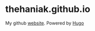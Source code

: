 # thehaniak.github.io

My github [website](thehaniak.github.io). Powered by [Hugo](https://gohugo.io/)
